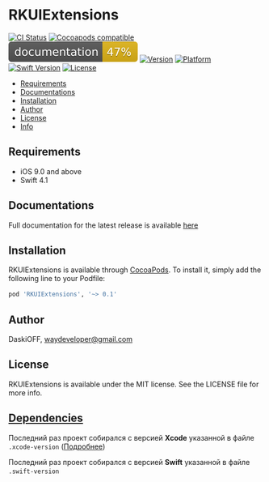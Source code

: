 # RKUIExtensions

[![CI Status](https://img.shields.io/travis/DaskiOFF/RKUIExtensions.svg?style=flat)](https://travis-ci.org/DaskiOFF/RKUIExtensions)
[![Cocoapods compatible](https://img.shields.io/badge/Cocoapods-compatible-4BC51D.svg?style=flat)](https://cocoapods.org/)
[![Documentation](docs/badge.svg)](https://daskioff.github.io/RKUIExtensions/)
[![Version](https://img.shields.io/cocoapods/v/RKUIExtensions.svg?style=flat)](https://cocoapods.org/pods/RKUIExtensions)
[![Platform](https://img.shields.io/cocoapods/p/RKUIExtensions.svg?style=flat)](https://cocoapods.org/pods/RKUIExtensions)
[![Swift Version](https://img.shields.io/badge/Swift-4.1-brightgreen.svg?style=flat)](https://developer.apple.com/swift)
[![License](https://img.shields.io/cocoapods/l/RKUIExtensions.svg?style=flat)](https://cocoapods.org/pods/RKUIExtensions)

- [Requirements](#requirements)
- [Documentations](#documentations)
- [Installation](#installation)
- [Author](#author)
- [License](#license)
- [Info](#dependencies)

## Requirements

- iOS 9.0 and above
- Swift 4.1

## Documentations

Full documentation for the latest release is available [here](https://daskioff.github.io/RKUIExtensions/)

## Installation

RKUIExtensions is available through [CocoaPods](https://cocoapods.org). To install
it, simply add the following line to your Podfile:

```ruby
pod 'RKUIExtensions', '~> 0.1'
```

## Author

DaskiOFF, waydeveloper@gmail.com

## License

RKUIExtensions is available under the MIT license. See the LICENSE file for more info.

## [Dependencies](https://ios-factor.com/dependencies)
Последний раз проект собирался с версией **Xcode** указанной в файле ```.xcode-version``` ([Подробнее](https://github.com/fastlane/ci/blob/master/docs/xcode-version.md))

Последний раз проект собирался с версией **Swift** указанной в файле ```.swift-version```
